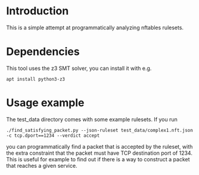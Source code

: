 # Introduction

This is a simple attempt at programmatically analyzing nftables rulesets.

# Dependencies

This tool uses the z3 SMT solver, you can install it with e.g.

```
apt install python3-z3
```

# Usage example

The test_data directory comes with some example rulesets. If you run

```
./find_satisfying_packet.py --json-ruleset test_data/complex1.nft.json -c tcp.dport==1234 --verdict accept
```

you can programmatically find a packet that is accepted by the ruleset, with the extra constraint that the packet must have TCP destination port of 1234. This is useful for example to find out if there is a way to construct a packet that reaches a given service.

